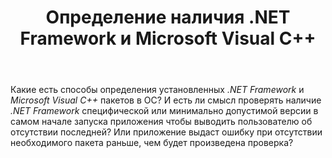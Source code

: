 ﻿---
title: "Определение наличия .NET Framework и Microsoft Visual C++"
se.owner.user_id: 277742
se.owner.display_name: "Rootware"
se.owner.link: "https://ru.stackoverflow.com/users/277742/rootware"
se.link: "https://ru.stackoverflow.com/questions/876594/%d0%9e%d0%bf%d1%80%d0%b5%d0%b4%d0%b5%d0%bb%d0%b5%d0%bd%d0%b8%d0%b5-%d0%bd%d0%b0%d0%bb%d0%b8%d1%87%d0%b8%d1%8f-net-framework-%d0%b8-microsoft-visual-c"
se.question_id: 876594
se.post_type: question
se.score: 1
---
<p>Какие есть способы определения установленных <em>.NET Framework</em> и <em>Microsoft Visual C++</em> пакетов в ОС? И есть ли смысл проверять наличие <em>.NET Framework</em> специфической или минимально допустимой версии в самом начале запуска приложения чтобы выводить пользователю об отсутствии последней? Или приложение выдаст ошибку при отсутствии необходимого пакета раньше, чем будет произведена проверка?</p>
